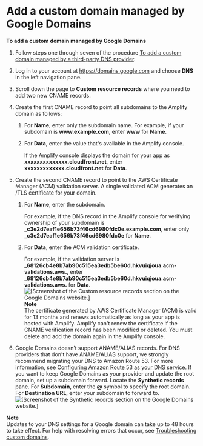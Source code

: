 # Add a custom domain managed by Google Domains<a name="to-add-a-custom-domain-managed-by-google-domains"></a>

**To add a custom domain managed by Google Domains**

1. Follow steps one through seven of the procedure [To add a custom domain managed by a third\-party DNS provider](to-add-a-custom-domain-managed-by-a-third-party-dns-provider.md)\.

1. Log in to your account at [https://domains\.google\.com](https://domains.google.com) and choose **DNS** in the left navigation pane\.

1. Scroll down the page to **Custom resource records** where you need to add two new CNAME records\.

1. Create the first CNAME record to point all subdomains to the Amplify domain as follows:

   1. For **Name**, enter only the subdomain name\. For example, if your subdomain is **www\.example\.com**, enter **www** for **Name**\.

   1. For **Data**, enter the value that's available in the Amplify console\. 

      If the Amplify console displays the domain for your app as **xxxxxxxxxxxxxx\.cloudfront\.net**, enter **xxxxxxxxxxxxx\.cloudfront\.net** for **Data**\.

1. Create the second CNAME record to point to the AWS Certificate Manager \(ACM\) validation server\. A single validated ACM generates an /TLS certificate for your domain\. 

   1. For **Name**, enter the subdomain\.

      For example, if the DNS record in the Amplify console for verifying ownership of your subdomain is **\_c3e2d7eaf1e656b73f46cd6980fdc0e\.example\.com**, enter only **\_c3e2d7eaf1e656b73f46cd6980fdc0e** for **Name**\. 

   1. For **Data**, enter the ACM validation certificate\.

      For example, if the validation server is **\_68126cb4e8b7ab90c515ea3edb5be60d\.hkvuiqjoua\.acm\-validations\.aws\.**, enter **\_68126cb4e8b7ab90c515ea3edb5be60d\.hkvuiqjoua\.acm\-validations\.aws\.** for **Data**\.   
![\[Screenshot of the Custom resource records section on the Google Domains website.\]](http://docs.aws.amazon.com/amplify/latest/userguide/images/amplify-google-2Update.png)
**Note**  
The certificate generated by AWS Certificate Manager \(ACM\) is valid for 13 months and renews automatically as long as your app is hosted with Amplify\. Amplify can't renew the certificate if the CNAME verification record has been modified or deleted\. You must delete and add the domain again in the Amplify console\.

1. Google Domains doesn’t support ANAME/ALIAS records\. For DNS providers that don't have ANAME/ALIAS support, we strongly recommend migrating your DNS to Amazon Route 53\. For more information, see [Configuring Amazon Route 53 as your DNS service](https://docs.aws.amazon.com/Route53/latest/DeveloperGuide/dns-configuring.html)\. If you want to keep Google Domains as your provider and update the root domain, set up a subdomain forward\. Locate the **Synthetic records** pane\. For **Subdomain**, enter the **@** symbol to specify the root domain\. For **Destination URL**, enter your subdomain to forward to\.  
![\[Screenshot of the Synthetic records section on the Google Domains website.\]](http://docs.aws.amazon.com/amplify/latest/userguide/images/amplify-google-3Update.png)

**Note**  
 Updates to your DNS settings for a Google domain can take up to 48 hours to take effect\. For help with resolving errors that occur, see [Troubleshooting custom domains](custom-domain-troubleshoot-guide.md)\. 